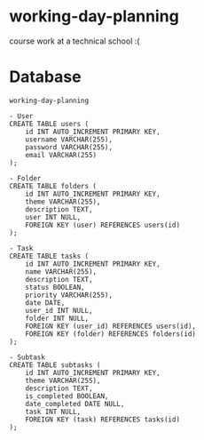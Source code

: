 # working-day-planning
course work at a technical school :(

# Database

    working-day-planning

    - User
    CREATE TABLE users (
        id INT AUTO_INCREMENT PRIMARY KEY,
        username VARCHAR(255),
        password VARCHAR(255),
        email VARCHAR(255)
    );

    - Folder
    CREATE TABLE folders (
        id INT AUTO_INCREMENT PRIMARY KEY,
        theme VARCHAR(255),
        description TEXT,
        user INT NULL,
        FOREIGN KEY (user) REFERENCES users(id)
    );
    
    - Task
    CREATE TABLE tasks (
        id INT AUTO_INCREMENT PRIMARY KEY,
        name VARCHAR(255),
        description TEXT,
        status BOOLEAN,
        priority VARCHAR(255),
        date DATE,
        user_id INT NULL,
        folder INT NULL,
        FOREIGN KEY (user_id) REFERENCES users(id),
        FOREIGN KEY (folder) REFERENCES folders(id)
    );

    - Subtask
    CREATE TABLE subtasks (
        id INT AUTO_INCREMENT PRIMARY KEY,
        theme VARCHAR(255),
        description TEXT,
        is_completed BOOLEAN,
        date_completed DATE NULL,
        task INT NULL,
        FOREIGN KEY (task) REFERENCES tasks(id)
    );